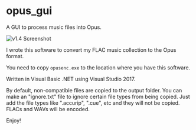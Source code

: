 # opus_gui
A GUI to process music files into Opus.

![v1.4 Screenshot](https://moisescardona.me/files/2018-12-03/1.webp)

I wrote this software to convert my FLAC music collection to the Opus format.

You need to copy `opusenc.exe` to the location where you have this software.

Written in Visual Basic .NET using Visual Studio 2017.

By default, non-compatible files are copied to the output folder. You can make an "ignore.txt" file to ignore certain file types from being copied. Just add the file types like ".accurip", ".cue", etc and they will not be copied. FLACs and WAVs will be encoded.

Enjoy!
